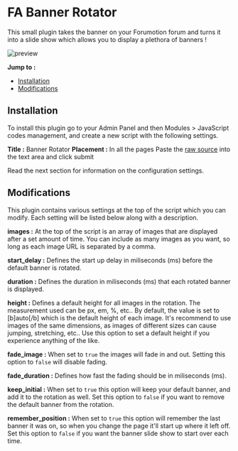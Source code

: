 # FA Banner Rotator

This small plugin takes the banner on your Forumotion forum and turns it into a slide show which allows you to display a plethora of banners !

![preview](http://i21.servimg.com/u/f21/18/21/41/30/captur12.gif)

**Jump to :**

- [Installation](#installation)
- [Modifications](#modifications)

## Installation

To install this plugin go to your Admin Panel and then Modules > JavaScript codes management, and create a new script with the following settings.

**Title :** Banner Rotator
**Placement :** In all the pages
Paste the [raw source](https://raw.githubusercontent.com/SethClydesdale/fa-banner-rotator/master/banner_rotator.js) into the text area and click submit

Read the next section for information on the configuration settings.

## Modifications

This plugin contains various settings at the top of the script which you can modify. Each setting will be listed below along with a description.

**images :** At the top of the script is an array of images that are displayed after a set amount of time. You can include as many images as you want, so long as each image URL is separated by a comma.

**start_delay :** Defines the start up delay in miliseconds (ms) before the default banner is rotated.

**duration :** Defines the duration in miliseconds (ms) that each rotated banner is displayed.

**height :** Defines a default height for all images in the rotation. The measurement used can be px, em, %, etc.. By default, the value is set to [b]auto[/b] which is the default height of each image. It's recommend to use images of the same dimensions, as images of different sizes can cause jumping, stretching, etc.. Use this option to set a default height if you experience anything of the like.

**fade_image :** When set to ``true`` the images will fade in and out. Setting this option to ``false`` will disable fading.

**fade_duration :** Defines how fast the fading should be in miliseconds (ms).

**keep_initial :** When set to ``true`` this option will keep your default banner, and add it to the rotation as well. Set this option to ``false`` if you want to remove the default banner from the rotation.

**remember_position :** When set to ``true`` this option will remember the last banner it was on, so when you change the page it'll start up where it left off. Set this option to ``false`` if you want the banner slide show to start over each time.
